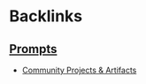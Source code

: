 
# Backlinks
## [Prompts](<Prompts.md>)
- [Community Projects & Artifacts](<Community Projects & Artifacts.md>)

